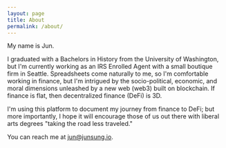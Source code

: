 ```yaml
---
layout: page
title: About
permalink: /about/
---
```


My name is Jun. 

I graduated with a Bachelors in History from the University of Washington, but I'm currently working as an IRS Enrolled Agent with a small boutique firm in Seattle. Spreadsheets come naturally to me, so I'm comfortable working in finance, but I'm intrigued by the socio-political, economic, and moral dimensions unleashed by a new web (web3) built on blockchain. If finance is flat, then decentralized finance (DeFi) is 3D. 

I'm using this platform to document my journey from finance to DeFi; but more importantly, I hope it will encourage those of us out there with liberal arts degrees "taking the road less traveled."

You can reach me at [jun@junsung.io](jun@junsung.io).
